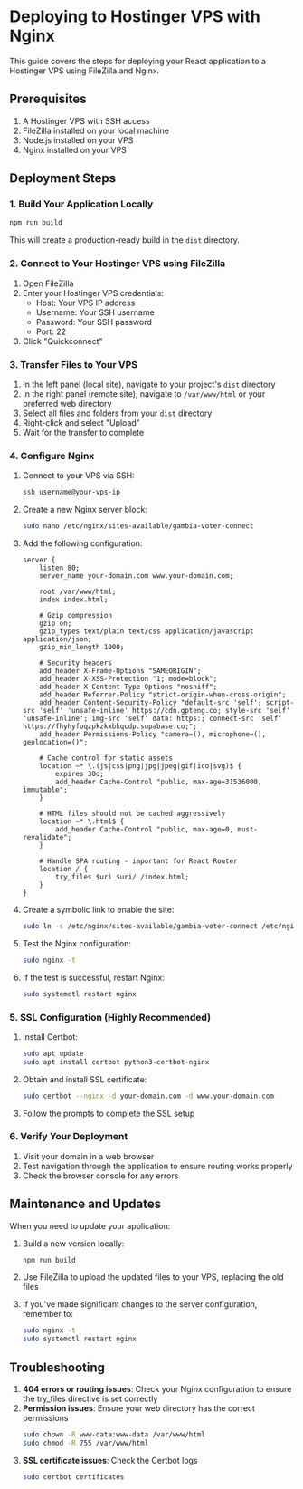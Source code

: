 
# Deploying to Hostinger VPS with Nginx

This guide covers the steps for deploying your React application to a Hostinger VPS using FileZilla and Nginx.

## Prerequisites

1. A Hostinger VPS with SSH access
2. FileZilla installed on your local machine
3. Node.js installed on your VPS
4. Nginx installed on your VPS

## Deployment Steps

### 1. Build Your Application Locally

```bash
npm run build
```

This will create a production-ready build in the `dist` directory.

### 2. Connect to Your Hostinger VPS using FileZilla

1. Open FileZilla
2. Enter your Hostinger VPS credentials:
   - Host: Your VPS IP address
   - Username: Your SSH username
   - Password: Your SSH password
   - Port: 22
3. Click "Quickconnect"

### 3. Transfer Files to Your VPS

1. In the left panel (local site), navigate to your project's `dist` directory
2. In the right panel (remote site), navigate to `/var/www/html` or your preferred web directory
3. Select all files and folders from your `dist` directory
4. Right-click and select "Upload"
5. Wait for the transfer to complete

### 4. Configure Nginx

1. Connect to your VPS via SSH:
   ```bash
   ssh username@your-vps-ip
   ```

2. Create a new Nginx server block:
   ```bash
   sudo nano /etc/nginx/sites-available/gambia-voter-connect
   ```

3. Add the following configuration:
   ```nginx
   server {
       listen 80;
       server_name your-domain.com www.your-domain.com;

       root /var/www/html;
       index index.html;

       # Gzip compression
       gzip on;
       gzip_types text/plain text/css application/javascript application/json;
       gzip_min_length 1000;

       # Security headers
       add_header X-Frame-Options "SAMEORIGIN";
       add_header X-XSS-Protection "1; mode=block";
       add_header X-Content-Type-Options "nosniff";
       add_header Referrer-Policy "strict-origin-when-cross-origin";
       add_header Content-Security-Policy "default-src 'self'; script-src 'self' 'unsafe-inline' https://cdn.gpteng.co; style-src 'self' 'unsafe-inline'; img-src 'self' data: https:; connect-src 'self' https://fhyhyfoqzpkzkxbkqcdp.supabase.co;";
       add_header Permissions-Policy "camera=(), microphone=(), geolocation=()";

       # Cache control for static assets
       location ~* \.(js|css|png|jpg|jpeg|gif|ico|svg)$ {
           expires 30d;
           add_header Cache-Control "public, max-age=31536000, immutable";
       }

       # HTML files should not be cached aggressively
       location ~* \.html$ {
           add_header Cache-Control "public, max-age=0, must-revalidate";
       }

       # Handle SPA routing - important for React Router
       location / {
           try_files $uri $uri/ /index.html;
       }
   }
   ```

4. Create a symbolic link to enable the site:
   ```bash
   sudo ln -s /etc/nginx/sites-available/gambia-voter-connect /etc/nginx/sites-enabled/
   ```

5. Test the Nginx configuration:
   ```bash
   sudo nginx -t
   ```

6. If the test is successful, restart Nginx:
   ```bash
   sudo systemctl restart nginx
   ```

### 5. SSL Configuration (Highly Recommended)

1. Install Certbot:
   ```bash
   sudo apt update
   sudo apt install certbot python3-certbot-nginx
   ```

2. Obtain and install SSL certificate:
   ```bash
   sudo certbot --nginx -d your-domain.com -d www.your-domain.com
   ```

3. Follow the prompts to complete the SSL setup

### 6. Verify Your Deployment

1. Visit your domain in a web browser
2. Test navigation through the application to ensure routing works properly
3. Check the browser console for any errors

## Maintenance and Updates

When you need to update your application:

1. Build a new version locally:
   ```bash
   npm run build
   ```

2. Use FileZilla to upload the updated files to your VPS, replacing the old files

3. If you've made significant changes to the server configuration, remember to:
   ```bash
   sudo nginx -t
   sudo systemctl restart nginx
   ```

## Troubleshooting

1. **404 errors or routing issues**: Check your Nginx configuration to ensure the try_files directive is set correctly
2. **Permission issues**: Ensure your web directory has the correct permissions
   ```bash
   sudo chown -R www-data:www-data /var/www/html
   sudo chmod -R 755 /var/www/html
   ```
3. **SSL certificate issues**: Check the Certbot logs
   ```bash
   sudo certbot certificates
   ```
